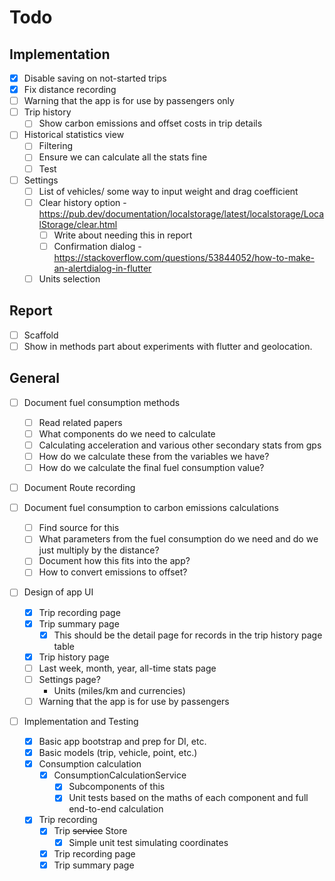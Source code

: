 # Todo
## Implementation
- [x] Disable saving on not-started trips
- [x] Fix distance recording
- [ ] Warning that the app is for use by passengers only
- [ ] Trip history
    - [ ] Show carbon emissions and offset costs in trip details
- [ ] Historical statistics view
    - [ ] Filtering
    - [ ] Ensure we can calculate all the stats fine
    - [ ] Test
- [ ] Settings
    - [ ] List of vehicles/ some way to input weight and drag coefficient
    - [ ] Clear history option - https://pub.dev/documentation/localstorage/latest/localstorage/LocalStorage/clear.html
        - [ ] Write about needing this in report
        - [ ] Confirmation dialog - https://stackoverflow.com/questions/53844052/how-to-make-an-alertdialog-in-flutter
    - [ ] Units selection

## Report
- [ ] Scaffold
- [ ] Show in methods part about experiments with flutter and geolocation.

## General
- [ ] Document fuel consumption methods
    - [ ] Read related papers
    - [ ] What components do we need to calculate
    - [ ] Calculating acceleration and various other secondary stats from gps
    - [ ] How do we calculate these from the variables we have?
    - [ ] How do we calculate the final fuel consumption value?

- [ ] Document Route recording 

- [ ] Document fuel consumption to carbon emissions calculations
    - [ ] Find source for this
    - [ ] What parameters from the fuel consumption do we need and do we just multiply by the distance?
    - [ ] Document how this fits into the app?
    - [ ] How to convert emissions to offset?

- [ ] Design of app UI
    - [x] Trip recording page
    - [x] Trip summary page
        - [x] This should be the detail page for records in the trip history page table
    - [x] Trip history page
    - [ ] Last week, month, year, all-time stats page
    - [ ] Settings page?
        - Units (miles/km and currencies)
    - [ ] Warning that the app is for use by passengers

- [ ] Implementation and Testing
    - [x] Basic app bootstrap and prep for DI, etc.
    - [x] Basic models (trip, vehicle, point, etc.)
    - [x] Consumption calculation
        - [x] ConsumptionCalculationService
            - [x] Subcomponents of this
            - [x] Unit tests based on the maths of each component and full end-to-end calculation
    - [x] Trip recording
        - [x] Trip ~~service~~ Store
            - [x] Simple unit test simulating coordinates
        - [x] Trip recording page
        - [x] Trip summary page
